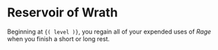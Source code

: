 # Reservoir of Wrath
Beginning at `{( level )}`, you regain all of your expended uses of *Rage* when you finish a short or long rest.
